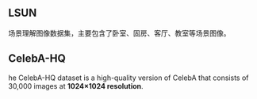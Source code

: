 ## LSUN
场景理解图像数据集，主要包含了卧室、固房、客厅、教室等场景图像。
## CelebA-HQ
he CelebA-HQ dataset is a high-quality version of CelebA that consists of 30,000 images at **1024×1024 resolution**.